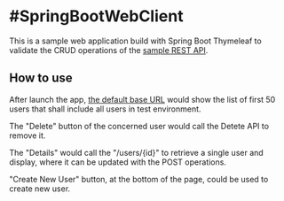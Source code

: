 #SpringBootWebClient
===================

This is a sample web application build with Spring Boot Thymeleaf to validate the CRUD operations of the [sample REST API](https://github.com/Cruisoring/SpringBootUserManagement).

## How to use
After launch the app, [the default base URL](http://localhost:8088/users) would show the list of first 50 users that shall include all users in test environment.

The "Delete" button of the concerned user would call the Detete API to remove it.

The "Details" would call the "/users/{id}" to retrieve a single user and display, where it can be updated with the POST operations.

"Create New User" button, at the bottom of the page, could be used to create new user.